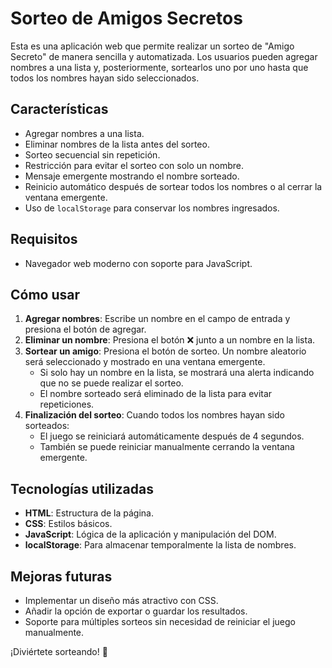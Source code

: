 # Sorteo de Amigos Secretos

Esta es una aplicación web que permite realizar un sorteo de "Amigo Secreto" de manera sencilla y automatizada. Los usuarios pueden agregar nombres a una lista y, posteriormente, sortearlos uno por uno hasta que todos los nombres hayan sido seleccionados.

## Características
- Agregar nombres a una lista.
- Eliminar nombres de la lista antes del sorteo.
- Sorteo secuencial sin repetición.
- Restricción para evitar el sorteo con solo un nombre.
- Mensaje emergente mostrando el nombre sorteado.
- Reinicio automático después de sortear todos los nombres o al cerrar la ventana emergente.
- Uso de `localStorage` para conservar los nombres ingresados.

## Requisitos
- Navegador web moderno con soporte para JavaScript.

## Cómo usar
1. **Agregar nombres**: Escribe un nombre en el campo de entrada y presiona el botón de agregar.
2. **Eliminar un nombre**: Presiona el botón ❌ junto a un nombre en la lista.
3. **Sortear un amigo**: Presiona el botón de sorteo. Un nombre aleatorio será seleccionado y mostrado en una ventana emergente.
   - Si solo hay un nombre en la lista, se mostrará una alerta indicando que no se puede realizar el sorteo.
   - El nombre sorteado será eliminado de la lista para evitar repeticiones.
4. **Finalización del sorteo**: Cuando todos los nombres hayan sido sorteados:
   - El juego se reiniciará automáticamente después de 4 segundos.
   - También se puede reiniciar manualmente cerrando la ventana emergente.

## Tecnologías utilizadas
- **HTML**: Estructura de la página.
- **CSS**: Estilos básicos.
- **JavaScript**: Lógica de la aplicación y manipulación del DOM.
- **localStorage**: Para almacenar temporalmente la lista de nombres.

## Mejoras futuras
- Implementar un diseño más atractivo con CSS.
- Añadir la opción de exportar o guardar los resultados.
- Soporte para múltiples sorteos sin necesidad de reiniciar el juego manualmente.

¡Diviértete sorteando! 🎉
